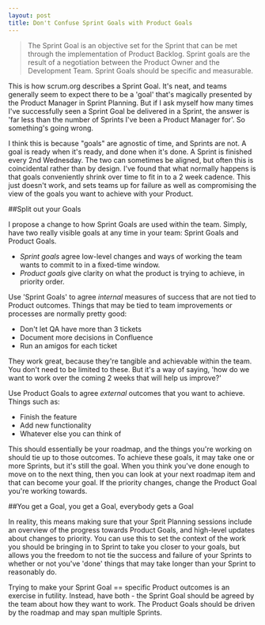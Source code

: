 ```yaml
---
layout: post
title: Don't Confuse Sprint Goals with Product Goals
---
```

>The Sprint Goal is an objective set for the Sprint that can be met through the implementation of Product Backlog. Sprint goals are the result of a negotiation between the Product Owner and the Development Team. Sprint Goals should be specific and measurable.

This is how scrum.org describes a Sprint Goal. It's neat, and teams generally seem to expect there to be a 'goal' that's magically presented by the Product Manager in Sprint Planning. But if I ask myself how many times I've successfully seen a Sprint Goal be delivered in a Sprint, the answer is 'far less than the number of Sprints I've been a Product Manager for'. So something's going wrong.

<!--more-->

I think this is because "goals" are agnostic of time, and Sprints are not. A goal is ready when it's ready, and done when it's done. A Sprint is finished every 2nd Wednesday. The two can sometimes be aligned, but often this is coincidental rather than by design. I've found that what normally happens is that goals conveniently shrink over time to fit in to a 2 week cadence. This just doesn't work, and sets teams up for failure as well as compromising the view of the goals you want to achieve with your Product.

##Split out your Goals

I propose a change to how Sprint Goals are used within the team. Simply, have two really visible goals at any time in your team: Sprint Goals and Product Goals.

 - *Sprint goals* agree low-level changes and ways of working the team wants to commit to in a fixed-time window.
 - *Product goals* give clarity on what the product is trying to achieve, in priority order.

Use 'Sprint Goals' to agree _internal_ measures of success that are not tied to Product outcomes. Things that may be tied to team improvements or processes are normally pretty good:
 - Don't let QA have more than 3 tickets
 - Document more decisions in Confluence
 - Run an amigos for each ticket

They work great, because they're tangible and achievable within the team. You don't need to be limited to these. But it's a way of saying, 'how do we want to work over the coming 2 weeks that will help us improve?'

Use Product Goals to agree _external_ outcomes that you want to achieve. Things such as:
 - Finish the feature
 - Add new functionality
 - Whatever else you can think of

This should essentially be your roadmap, and the things you're working on should tie up to those outcomes. To achieve these goals, it may take one or more Sprints, but it's still the goal. When you think you've done enough to move on to the next thing, then you can look at your next roadmap item and that can become your goal. If the priority changes, change the Product Goal you're working towards.

##You get a Goal, you get a Goal, everybody gets a Goal

In reality, this means making sure that your Sprit Planning sessions include an overview of the progress towards Product Goals, and high-level updates about changes to priority. You can use this to set the context of the work you should be bringing in to Sprint to take you closer to your goals, but allows you the freedom to not tie the success and failure of your Sprints to whether or not you've 'done' things that may take longer than your Sprint to reasonably do.

Trying to make your Sprint Goal == specific Product outcomes is an exercise in futility. Instead, have both - the Sprint Goal should be agreed by the team about how they want to work. The Product Goals should be driven by the roadmap and may span multiple Sprints.
